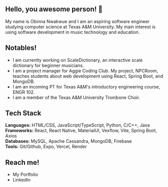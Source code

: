 ## Hello, you awesome person! 👋
My name is Obinna Nwakwue and I am an aspiring software engineer studying computer science at Texas A&M University. My main interest is using software development in music technology and education.
## Notables!
- I am currently working on ScaleDictionary, an interactive scale dictionary for beginner musicians.
- I am a project manager for Aggie Coding Club. My project, NPCRoom, teaches students about web development using React, Spring Boot, and MongoDB.
- I am an incoming PT for Texas A&M's introductory engineering course, ENGR 102.
- I am a member of the Texas A&M University Trombone Choir.
## Tech Stack
<b>Languages:</b> HTML/CSS, JavaScript/TypeScript, Python, C/C++, Java<br />
<b>Frameworks:</b> React, React Native, MaterialUI, Vexflow, Vite, Spring Boot, Axios<br />
<b>Databases:</b> MySQL, Apache Cassandra, MongoDB, Firebase<br />
<b>Tools:</b> Git/Github, Expo, Vercel, Render<br />
## Reach me!
- <link href="https://obinnanwakwue.tech">My Portfolio</link>
- <link href="https://www.linkedin.com/in/obinwa05">LinkedIn</link>
